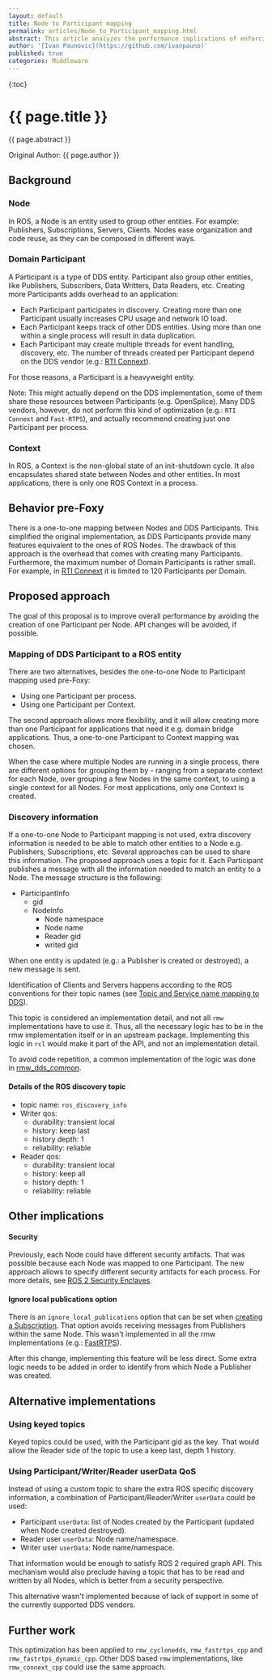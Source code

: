```yaml
---
layout: default
title: Node to Participant mapping
permalink: articles/Node_to_Participant_mapping.html
abstract: This article analyzes the performance implications of enforcing a one-to-one mapping between ROS Nodes and DDS Participants, and proposes alternative implementation approaches.
author: '[Ivan Paunovic](https://github.com/ivanpauno)'
published: true
categories: Middleware
---
```


{:toc}

# {{ page.title }}

<div class="abstract" markdown="1">
{{ page.abstract }}
</div>

Original Author: {{ page.author }}

## Background

### Node

In ROS, a Node is an entity used to group other entities.
For example: Publishers, Subscriptions, Servers, Clients.
Nodes ease organization and code reuse, as they can be composed in different ways.

### Domain Participant

A Participant is a type of DDS entity.
Participant also group other entities, like Publishers, Subscribers, Data Writters, Data Readers, etc.
Creating more Participants adds overhead to an application:

- Each Participant participates in discovery.
  Creating more than one Participant usually increases CPU usage and network IO load.
- Each Participant keeps track of other DDS entities.
  Using more than one within a single process will result in data duplication.
- Each Participant may create multiple threads for event handling, discovery, etc.
  The number of threads created per Participant depend on the DDS vendor (e.g.: [RTI Connext](https://community.rti.com/best-practices/create-few-domainParticipants-possible)).

For those reasons, a Participant is a heavyweight entity.

Note: This might actually depend on the DDS implementation, some of them share these resources between Participants (e.g. OpenSplice).
Many DDS vendors, however, do not perform this kind of optimization (e.g.: `RTI Connext` and `Fast-RTPS`), and actually recommend creating just one Participant per process.

### Context

In ROS, a Context is the non-global state of an init-shutdown cycle.
It also encapsulates shared state between Nodes and other entities.
In most applications, there is only one ROS Context in a process.

## Behavior pre-Foxy

There is a one-to-one mapping between Nodes and DDS Participants.
This simplified the original implementation, as DDS Participants provide many features equivalent to the ones of ROS Nodes.
The drawback of this approach is the overhead that comes with creating many Participants.
Furthermore, the maximum number of Domain Participants is rather small.
For example, in [RTI Connext](https://community.rti.com/kb/what-maximum-number-Participants-domain) it is limited to 120 Participants per Domain.

## Proposed approach

The goal of this proposal is to improve overall performance by avoiding the creation of one Participant per Node.
API changes will be avoided, if possible.

### Mapping of DDS Participant to a ROS entity

There are two alternatives, besides the one-to-one Node to Participant mapping used pre-Foxy:
- Using one Participant per process.
- Using one Participant per Context.

The second approach allows more flexibility, and it will allow creating more than one Participant for applications that need it e.g. domain bridge applications.
Thus, a one-to-one Participant to Context mapping was chosen.

When the case where multiple Nodes are running in a single process, there are different options for grouping them by - ranging from a separate context for each Node, over grouping a few Nodes in the same context, to using a single context for all Nodes.
For most applications, only one Context is created.

### Discovery information

If a one-to-one Node to Participant mapping is not used, extra discovery information is needed to be able to match other entities to a Node e.g. Publishers, Subscriptions, etc.
Several approaches can be used to share this information.
The proposed approach uses a topic for it.
Each Participant publishes a message with all the information needed to match an entity to a Node.
The message structure is the following:

* ParticipantInfo
  * gid
  * NodeInfo
    * Node namespace
    * Node name
    * Reader gid
    * writed gid

When one entity is updated (e.g.: a Publisher is created or destroyed), a new message is sent.

Identification of Clients and Servers happens according to the ROS conventions for their topic names (see [	
Topic and Service name mapping to DDS](140_topic_and_service_name_mapping.md)).

This topic is considered an implementation detail, and not all `rmw` implementations have to use it.
Thus, all the necessary logic has to be in the rmw implementation itself or in an upstream package.
Implementing this logic in `rcl` would make it part of the API, and not an implementation detail.

To avoid code repetition, a common implementation of the logic was done in [rmw_dds_common](https://github.com/ros2/rmw_dds_common/).

#### Details of the ROS discovery topic

- topic name: `ros_discovery_info`
- Writer qos:
  - durability: transient local
  - history: keep last
  - history depth: 1
  - reliability: reliable
- Reader qos:
  - durability: transient local
  - history: keep all
  - history depth: 1
  - reliability: reliable

## Other implications

#### Security

Previously, each Node could have different security artifacts.
That was possible because each Node was mapped to one Participant.
The new approach allows to specify different security artifacts for each process.
For more details, see [ROS 2 Security Enclaves](ros2_security_enclaves.md).

#### Ignore local publications option

There is an `ignore_local_publications` option that can be set when [creating a Subscription](https://github.com/ros2/rmw/blob/2250b3eee645d90f9e9d6c96d71ce3aada9944f3/rmw/include/rmw/rmw.h#L517).
That option avoids receiving messages from Publishers within the same Node.
This wasn't implemented in all the rmw implementations (e.g.: [FastRTPS](https://github.com/ros2/rmw_fastrtps/blob/099f9eed9a0f581447405fbd877c6d3b15f1f26e/rmw_fastrtps_cpp/src/rmw_Subscription.cpp#L118)).

After this change, implementing this feature will be less direct.
Some extra logic needs to be added in order to identify from which Node a Publisher was created.

## Alternative implementations

### Using keyed topics

Keyed topics could be used, with the Participant gid as the key.
That would allow the Reader side of the topic to use a keep last, depth 1 history.

### Using Participant/Writer/Reader userData QoS

Instead of using a custom topic to share the extra ROS specific discovery information, a combination of Participant/Reader/Writer `userData` could be used:

- Participant `userData`: list of Nodes created by the Participant (updated when Node created destroyed).
- Reader user `userData`: Node name/namespace.
- Writer user `userData`: Node name/namespace.

That information would be enough to satisfy ROS 2 required graph API.
This mechanism would also preclude having a topic that has to be read and written by all Nodes, which is better from a security perspective.

This alternative wasn't implemented because of lack of support in some of the currently supported DDS vendors.

## Further work

This optimization has been applied to `rmw_cyclonedds`, `rmw_fastrtps_cpp` and `rmw_fastrtps_dynamic_cpp`.
Other DDS based `rmw` implementations, like `rmw_connext_cpp` could use the same approach.
